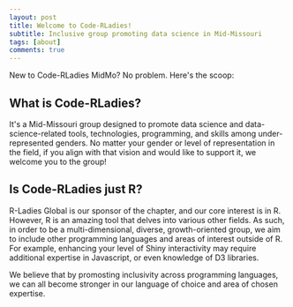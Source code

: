 ```yaml
---
layout: post
title: Welcome to Code-RLadies!
subtitle: Inclusive group promoting data science in Mid-Missouri
tags: [about]
comments: true
---
```


New to Code-RLadies MidMo? No problem. Here's the scoop:

## What is Code-RLadies? 

It's a Mid-Missouri group designed to promote data science and data-science-related tools, technologies, programming, and skills among under-represented genders. No matter your gender or level of representation in the field, if you align with that vision and would like to support it, we welcome you to the group! 

## Is Code-RLadies just R? 

R-Ladies Global is our sponsor of the chapter, and our core interest is in R. However, R is an amazing tool that delves into various other fields. As such, in order to be a multi-dimensional, diverse, growth-oriented group, we aim to include other programming languages and areas of interest outside of R. For example, enhancing your level of Shiny interactivity may require additional expertise in Javascript, or even knowledge of D3 libraries. 

We believe that by promosting inclusivity across programming languages, we can all become stronger in our language of choice and area of chosen expertise. 



